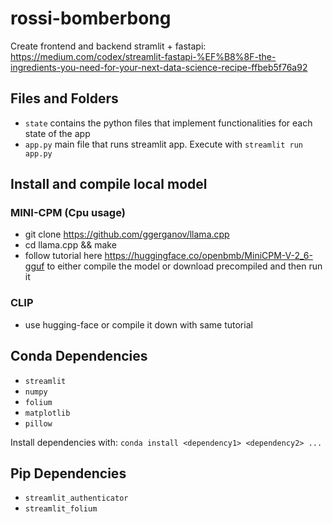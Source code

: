 # rossi-bomberbong

Create frontend and backend stramlit + fastapi: https://medium.com/codex/streamlit-fastapi-%EF%B8%8F-the-ingredients-you-need-for-your-next-data-science-recipe-ffbeb5f76a92

<!-- List files folders and what they are for -->
## Files and Folders
- `state` contains the python files that implement functionalities for each state of the app
- `app.py` main file that runs streamlit app. Execute with `streamlit run app.py`

## Install and compile local model
### MINI-CPM (Cpu usage)
- git clone https://github.com/ggerganov/llama.cpp
- cd llama.cpp && make
- follow tutorial here https://huggingface.co/openbmb/MiniCPM-V-2_6-gguf to either compile the model or download precompiled and then run it
### CLIP
- use hugging-face or compile it down with same tutorial


<!-- list dependencies -->
## Conda Dependencies
- `streamlit`
- `numpy `
- `folium`
- `matplotlib`
- `pillow`

Install dependencies with:
`conda install <dependency1> <dependency2> ...`

## Pip Dependencies
- `streamlit_authenticator`	
- `streamlit_folium`
